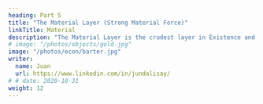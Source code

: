 ```yaml
---
heading: Part 5
title: "The Material Layer (Strong Material Force)"
linkTitle: Material
description: "The Material Layer is the crudest layer in Existence and manifests as solid objects"
# image: "/photos/objects/gold.jpg"
image: "/photos/econ/barter.jpg"
writer:
  name: Juan
  url: https://www.linkedin.com/in/jundalisay/
# # date: 2020-10-31
weight: 12
---
```

